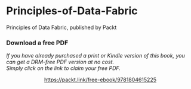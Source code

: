 # Principles-of-Data-Fabric
Principles of Data Fabric, published by Packt

### Download a free PDF

 <i>If you have already purchased a print or Kindle version of this book, you can get a DRM-free PDF version at no cost.<br>Simply click on the link to claim your free PDF.</i>
<p align="center"> <a href="https://packt.link/free-ebook/9781804615225">https://packt.link/free-ebook/9781804615225 </a> </p>